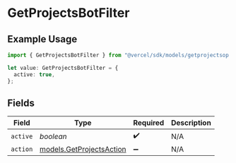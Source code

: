 # GetProjectsBotFilter

## Example Usage

```typescript
import { GetProjectsBotFilter } from "@vercel/sdk/models/getprojectsop.js";

let value: GetProjectsBotFilter = {
  active: true,
};
```

## Fields

| Field                                                      | Type                                                       | Required                                                   | Description                                                |
| ---------------------------------------------------------- | ---------------------------------------------------------- | ---------------------------------------------------------- | ---------------------------------------------------------- |
| `active`                                                   | *boolean*                                                  | :heavy_check_mark:                                         | N/A                                                        |
| `action`                                                   | [models.GetProjectsAction](../models/getprojectsaction.md) | :heavy_minus_sign:                                         | N/A                                                        |